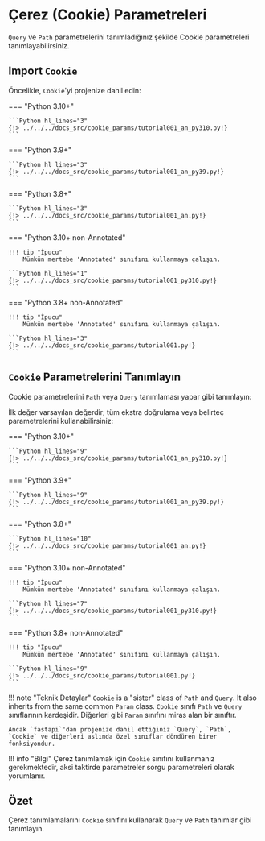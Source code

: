 # Çerez (Cookie) Parametreleri

`Query` ve `Path` parametrelerini tanımladığınız şekilde Cookie parametreleri tanımlayabilirsiniz.

## Import `Cookie`

Öncelikle, `Cookie`'yi projenize dahil edin:

=== "Python 3.10+"

    ```Python hl_lines="3"
    {!> ../../../docs_src/cookie_params/tutorial001_an_py310.py!}
    ```

=== "Python 3.9+"

    ```Python hl_lines="3"
    {!> ../../../docs_src/cookie_params/tutorial001_an_py39.py!}
    ```

=== "Python 3.8+"

    ```Python hl_lines="3"
    {!> ../../../docs_src/cookie_params/tutorial001_an.py!}
    ```

=== "Python 3.10+ non-Annotated"

    !!! tip "İpucu"
        Mümkün mertebe 'Annotated' sınıfını kullanmaya çalışın.

    ```Python hl_lines="1"
    {!> ../../../docs_src/cookie_params/tutorial001_py310.py!}
    ```

=== "Python 3.8+ non-Annotated"

    !!! tip "İpucu"
        Mümkün mertebe 'Annotated' sınıfını kullanmaya çalışın.

    ```Python hl_lines="3"
    {!> ../../../docs_src/cookie_params/tutorial001.py!}
    ```

## `Cookie` Parametrelerini Tanımlayın

Cookie parametrelerini `Path` veya `Query` tanımlaması yapar gibi tanımlayın:

İlk değer varsayılan değerdir; tüm ekstra doğrulama veya belirteç parametrelerini kullanabilirsiniz:

=== "Python 3.10+"

    ```Python hl_lines="9"
    {!> ../../../docs_src/cookie_params/tutorial001_an_py310.py!}
    ```

=== "Python 3.9+"

    ```Python hl_lines="9"
    {!> ../../../docs_src/cookie_params/tutorial001_an_py39.py!}
    ```

=== "Python 3.8+"

    ```Python hl_lines="10"
    {!> ../../../docs_src/cookie_params/tutorial001_an.py!}
    ```

=== "Python 3.10+ non-Annotated"

    !!! tip "İpucu"
        Mümkün mertebe 'Annotated' sınıfını kullanmaya çalışın.

    ```Python hl_lines="7"
    {!> ../../../docs_src/cookie_params/tutorial001_py310.py!}
    ```

=== "Python 3.8+ non-Annotated"

    !!! tip "İpucu"
        Mümkün mertebe 'Annotated' sınıfını kullanmaya çalışın.

    ```Python hl_lines="9"
    {!> ../../../docs_src/cookie_params/tutorial001.py!}
    ```

!!! note "Teknik Detaylar"
    `Cookie` is a "sister" class of `Path` and `Query`. It also inherits from the same common `Param` class.
    `Cookie` sınıfı `Path` ve `Query` sınıflarının kardeşidir. Diğerleri gibi `Param` sınıfını miras alan bir sınıftır.

    Ancak `fastapi`'dan projenize dahil ettiğiniz `Query`, `Path`, `Cookie` ve diğerleri aslında özel sınıflar döndüren birer fonksiyondur.

!!! info "Bilgi"
    Çerez tanımlamak için `Cookie` sınıfını kullanmanız gerekmektedir, aksi taktirde parametreler sorgu parametreleri olarak yorumlanır.

## Özet

Çerez tanımlamalarını `Cookie` sınıfını kullanarak `Query` ve `Path` tanımlar gibi tanımlayın.
